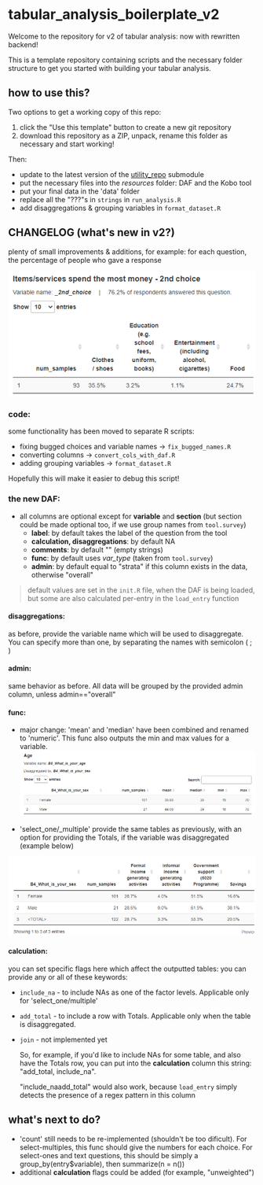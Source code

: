 # tabular_analysis_boilerplate_v2

Welcome to the repository for v2 of tabular analysis: now with rewritten backend!

This is a template repository containing scripts and the necessary folder structure to get you started with building your tabular analysis.

## how to use this?

Two options to get a working copy of this repo:
    
1. click the "Use this template" button to create a new git repository
2. download this repository as a ZIP, unpack, rename this folder as necessary and start working!

Then:

- update to the latest version of the [utility_repo](https://github.com/REACH-WoU-Regional/utility_repo) submodule 
- put the necessary files into the _resources_ folder: DAF and the Kobo tool
- put your final data in the 'data' folder
- replace all the "???"s in `strings` in `run_analysis.R`
- add disaggregations & grouping variables in `format_dataset.R`

## CHANGELOG (what's new in v2?)

plenty of small improvements & additions, for example: for each question, the percentage of people who gave a response

![example of small addition: percent of respondents who answered the question](doc/img/perc-answered-example.png)

### code:

some functionality has been moved to separate R scripts:
- fixing bugged choices and variable names -> `fix_bugged_names.R`
- converting columns -> `convert_cols_with_daf.R`
- adding grouping variables -> `format_dataset.R`

Hopefully this will make it easier to debug this script!

### the new DAF:
- all columns are optional except for __variable__ and __section__ (but section could be made optional too, if we use group names from `tool.survey`)
    - __label__: by default takes the label of the question from the tool
    - __calculation, disaggregations__: by default NA
    - __comments__: by default "" (empty strings)
    - __func__: by default uses _var_type_ (taken from `tool.survey`)
    - __admin__: by default equal to "strata" if this column exists in the data, otherwise "overall"

> default values are set in the ``init.R`` file, when the DAF is being loaded, but some are also calculated per-entry in the `load_entry` function

#### **disaggregations**:
as before, provide the variable name which will be used to disaggregate. You can specify more than one, by separating the names with semicolon ( ; )

#### **admin**:
same behavior as before. All data will be grouped by the provided admin column, unless admin=="overall"

#### **func**:
- major change: 'mean' and 'median' have been combined and renamed to 'numeric'. This func also outputs the min and max values for a variable.
![the new 'numeric' func](doc/img/numeric-example.png)

- 'select_one/_multiple' provide the same tables as previously, with an option for providing the Totals, if the variable was disaggregated (example below)

![an example of the Totals row](doc/img/totals-example.png)

#### **calculation**:
you can set specific flags here which affect the outputted tables: you can provide any or all of these keywords:
- `include_na` - to include NAs as one of the factor levels. Applicable only for 'select_one/multiple'
- `add_total` - to include a row with Totals. Applicable only when the table is disaggregated.
- `join` - not implemented yet

    So, for example, if you'd like to include NAs for some table, and also have the Totals row, you can put into the __calculation__ column this string: "add_total, include_na".

    "include_naadd_total" would also work, because `load_entry` simply detects the presence of a regex pattern in this column
    
## what's next to do?

- 'count' still needs to be re-implemented (shouldn't be too dificult). For select-multiples, this func should give the numbers for each choice. For select-ones and text questions, this should be simply a group_by(entry$variable), then summarize(n = n())
- additional __calculation__ flags could be added (for example, "unweighted")
